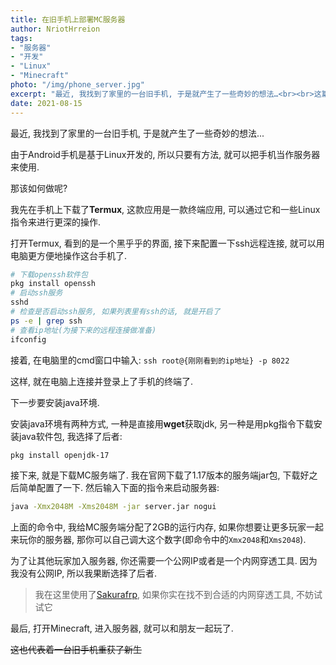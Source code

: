 ```yaml
---
title: 在旧手机上部署MC服务器
author: NriotHrreion
tags:
- "服务器"
- "开发"
- "Linux"
- "Minecraft"
photo: "/img/phone_server.jpg"
excerpt: "最近, 我找到了家里的一台旧手机, 于是就产生了一些奇妙的想法…<br><br>这篇文章记述了我改造旧手机的过程."
date: 2021-08-15
---
```


最近, 我找到了家里的一台旧手机, 于是就产生了一些奇妙的想法...

由于Android手机是基于Linux开发的, 所以只要有方法, 就可以把手机当作服务器来使用.

那该如何做呢?

我先在手机上下载了**Termux**, 这款应用是一款终端应用, 可以通过它和一些Linux指令来进行更深的操作.

打开Termux, 看到的是一个黑乎乎的界面, 接下来配置一下ssh远程连接, 就可以用电脑更方便地操作这台手机了.

```sh
# 下载openssh软件包
pkg install openssh
# 启动ssh服务
sshd
# 检查是否启动ssh服务, 如果列表里有ssh的话, 就是开启了
ps -e | grep ssh
# 查看ip地址(为接下来的远程连接做准备)
ifconfig
```

接着, 在电脑里的cmd窗口中输入: `ssh root@{刚刚看到的ip地址} -p 8022`

这样, 就在电脑上连接并登录上了手机的终端了.

下一步要安装java环境.

安装java环境有两种方式, 一种是直接用**wget**获取jdk, 另一种是用pkg指令下载安装java软件包, 我选择了后者:

```sh
pkg install openjdk-17
```

接下来, 就是下载MC服务端了. 我在官网下载了1.17版本的服务端jar包, 下载好之后简单配置了一下. 然后输入下面的指令来启动服务器:

```sh
java -Xmx2048M -Xms2048M -jar server.jar nogui
```

上面的命令中, 我给MC服务端分配了2GB的运行内存, 如果你想要让更多玩家一起来玩你的服务器, 那你可以自己调大这个数字(即命令中的`Xmx2048`和`Xms2048`).

为了让其他玩家加入服务器, 你还需要一个公网IP或者是一个内网穿透工具. 因为我没有公网IP, 所以我果断选择了后者.

> 我在这里使用了[Sakurafrp](https://natfrp.com), 如果你实在找不到合适的内网穿透工具, 不妨试试它

最后, 打开Minecraft, 进入服务器, 就可以和朋友一起玩了.

~~这也代表着一台旧手机重获了新生~~
